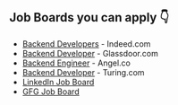 ## Job Boards you can apply 👇

- [Backend Developers](https://in.indeed.com/Backend-Developer-jobs?vjk=1ff720a42bdd6dc6) - Indeed.com
- [Backend Developer](https://www.glassdoor.co.in/Job/backend-developer-jobs-SRCH_KO0,17.htm) - Glassdoor.com
- [Backend Engineer](https://angel.co/role/backend-engineer) - Angel.co
- [Backend Developer](https://www.turing.com/jobs/remote-back-end-developer-jobs) - Turing.com
- [LinkedIn Job Board](https://www.linkedin.com/jobs/search/?geoId=92000000&keywords=backend%20developer&location=Worldwide)
- [GFG Job Board](https://practice.geeksforgeeks.org/jobs?ref=ghm)